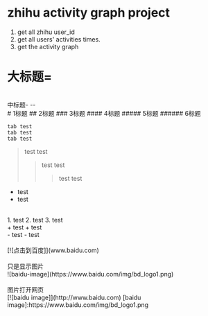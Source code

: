 zhihu activity graph project
====
1. get all zhihu user_id<br />
2. get all users' activities times.<br />
3. get the activity graph<br />


大标题=
==
<br />
中标题-
--

<br />
# 1标题
## 2标题
### 3标题
#### 4标题
##### 5标题
###### 6标题
<br />

    tab test
    tab test
    tab test
  
> test
> test
>> test
>> test
>>> test
>>> test

* test
* test
<br />
1. test
2. test
3. test
<br />
+ test
+ test
<br />
- test
- test
<br />
<br />
[![点击到百度]](www.baidu.com)
<br />
<br />
只是显示图片<br />
![baidu-image](https://www.baidu.com/img/bd_logo1.png)
<br />
<br />
图片打开网页<br />
[![baidu image]](http://www.baidu.com)
[baidu image]:https://www.baidu.com/img/bd_logo1.png
<br />
<br />



